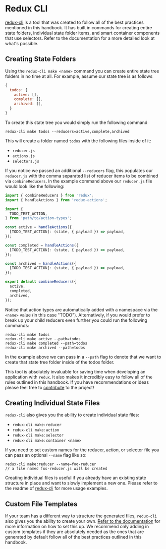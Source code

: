 # Redux CLI

[redux-cli](https://github.com/bpxl-labs/bpxl-redux-cli/) is a tool that was created to follow all of the best practices mentioned in this handbook. It has built in commands for creating entire state folders, individual state folder items, and smart container components that use selectors. Refer to the documentation for a more detailed look at what's possible.

## Creating State Folders

Using the `redux-cli make <name>` command you can create entire state tree folders in no time at all. For example, assume our state tree is as follows:

```javascript
{
  todos: {
    active: [],
    complete: [],
    archived: [],
  }
}
```

To create this state tree you would simply run the following command:

```
redux-cli make todos --reducers=active,complete,archived
```

This will create a folder named `todos` with the following files inside of it:

- `reducer.js`
- `actions.js`
- `selectors.js`

If you notice we passed an additional `--reducers` flag, this populates our `reducer.js` with the comma separated list of reducer items to be combined via `combineReducers`. In the example command above our `reducer.js` file would look like the following:

```javascript
import { combineReducers } from 'redux';
import { handleActions } from 'redux-actions';

import {
  TODO_TEST_ACTION,
} from 'path/to/action-types';

const active = handleActions({
  [TODO_TEST_ACTION]: (state, { payload }) => payload,
});

const completed = handleActions({
  [TODO_TEST_ACTION]: (state, { payload }) => payload,
});

const archived = handleActions({
  [TODO_TEST_ACTION]: (state, { payload }) => payload,
});

export default combineReducers({
  active,
  completed,
  archived,
});
```

Notice that action types are automatically added with a namespace via the `<name>` value (in this case "TODO"). Alternatively, if you would prefer to break up your child reducers even further you could run the following commands:

```
redux-cli make todos
redux-cli make active --path=todos
redux-cli make completed --path=todos
redux-cli make archived --path=todos
```

In the example above we can pass in a `--path` flag to denote that we want to create that state tree folder inside of the todos folder.

This tool is absolutely invaluable for saving time when developing an application with `redux`. It also makes it incredibly easy to follow all of the rules outlined in this handbook. If you have recommendations or ideas please feel free to [contribute](https://github.com/bpxl-labs/bpxl-redux-cli/blob/master/contributing.md) to the project!

## Creating Individual State Files

`redux-cli` also gives you the ability to create individual state files:

- `redux-cli make:reducer`
- `redux-cli make:action`
- `redux-cli make:selector`
- `redux-cli make:container <name>`

If you need to set custom names for the reducer, action, or selector file you can pass an optional `--name` flag like so:

```
redux-cli make:reducer --name=foo-reducer
// a file named foo-reducer.js will be created
```

Creating individual files is useful if you already have an existing state structure in place and want to slowly implement a new one. Please refer to the readme of [redux-cli](https://github.com/bpxl-labs/bpxl-redux-cli#redux-cli-make-name-options) for more usage examples.

## Custom File Templates

If your team has a different way to structure the generated files, `redux-cli` also gives you the ability to create your own. [Refer to the documentation](https://github.com/bpxl-labs/bpxl-redux-cli#custom-templates) for more information on how to set this up. We recommend only adding in custom templates if they are absolutely needed as the ones that are generated by default follow all of the best practices outlined in this handbook.
